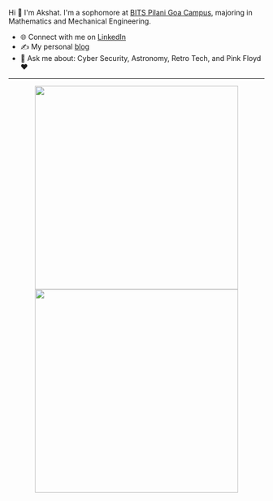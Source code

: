 Hi 👋 I'm Akshat. I'm a sophomore at [BITS Pilani Goa Campus](https://www.bits-pilani.ac.in/goa/), majoring in Mathematics and Mechanical Engineering.

- 🌐 Connect with me on [LinkedIn](https://www.linkedin.com/in/akshatgokul/)
- ✍️ My personal [blog](https://akshatgokul.github.io/synapse)
- 💬 Ask me about: Cyber Security, Astronomy, Retro Tech, and Pink Floyd :heart:
---
<p align = "center">
  <img src = "https://github-readme-stats.vercel.app/api?username=akshatgokul&count_private=true&theme=dark&show_icons=true" width=400>
  <img src = "https://github-readme-streak-stats.herokuapp.com?user=akshatgokul&theme=dark" width=400>
</p>
